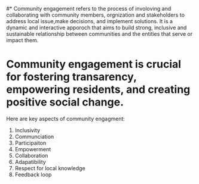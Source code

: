 #* Community engagement refers to the process of involoving and collaborating with community members, orgnization and stakeholders to address local issue,make decisions, and implement solutions. It is a dynamic and  interactive apporoch that aims to build strong, inclusive and sustainable relationship between communities and the entities that serve or impact them. 
# Community engagement is crucial for fostering transarency, empowering residents, and creating positive social change. 
Here are key aspects of community engagment:
1. Inclusivity
2. Communciation
3. Participaiton
4. Empowerment
5. Collaboration
6. Adapatibility
7. Respect for local knowledge
8. Feedback loop
